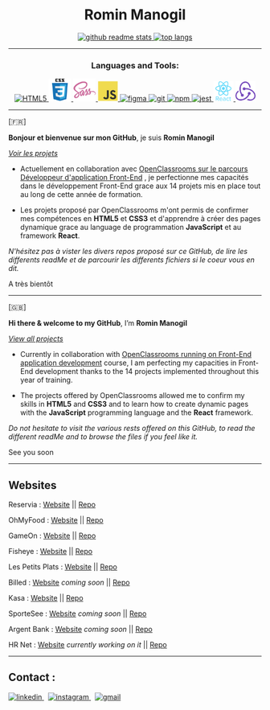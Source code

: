 <h1 align="middle">Romin Manogil</h1>
<p align="middle">
   <a href="https://github.com/RominM?tab=repositories">
	<img src="https://github-readme-stats.vercel.app/api?username=RominM&theme=vue&count_private=true&show_icons=true&hide=issues" alt="github readme stats" height="130"/>
   </a>
   <a href="https://github.com/RominM?tab=repositories">
	<img src="https://github-readme-stats.anuraghazra1.vercel.app/api/top-langs/?username=RominM&theme=vue&layout=compact" alt="top langs" height="130"/>
   </a>
</p>

---

<h3 align="middle">Languages and Tools:</h3>
<p align="center">
	<a href="https://developer.mozilla.org/fr/docs/Web/HTML" target="_blank" rel="noreferrer"> 
		<img src="https://www.vectorlogo.zone/logos/w3_html5/w3_html5-icon.svg" alt="HTML5" width="37" height="37" /> 
	</a>
	<a href="https://www.w3schools.com/css/" target="_blank" rel="noreferrer"> 
		<img src="https://raw.githubusercontent.com/devicons/devicon/master/icons/css3/css3-original-wordmark.svg" alt="css3" width="45" height="45" /> 
	</a>
 	<a href="https://sass-lang.com" target="_blank" rel="noreferrer"> 
   		<img src="https://raw.githubusercontent.com/devicons/devicon/master/icons/sass/sass-original.svg" alt="sass" width="45" height="45"/> 
 	</a>
 	<a href="https://developer.mozilla.org/en-US/docs/Web/JavaScript" target="_blank" rel="noreferrer"> 
  		<img src="https://raw.githubusercontent.com/devicons/devicon/master/icons/javascript/javascript-original.svg" alt="javascript" width="40" height="40"/> 
 	</a> 
 	<a href="https://www.figma.com/" target="_blank" rel="noreferrer"> 
  		<img src="https://www.vectorlogo.zone/logos/figma/figma-icon.svg" alt="figma" width="40" height="40"/> 
 	</a>
 	<a href="https://git-scm.com/" target="_blank" rel="noreferrer"> 
  		<img src="https://www.vectorlogo.zone/logos/git-scm/git-scm-icon.svg" alt="git" width="40" height="40"/> 
 	</a> 
	<a href="https://www.npmjs.com/" target="_blank" rel="noreferrer"> 
  		<img src="https://www.vectorlogo.zone/logos/npmjs/npmjs-ar21.svg" alt="npm" width="40" height="40"/> 
 	</a>
	<a href="https://jestjs.io" target="_blank" rel="noreferrer"> 
  		<img src="https://www.vectorlogo.zone/logos/jestjsio/jestjsio-icon.svg" alt="jest" width="40" height="40"/> 
 	</a> 
 	<a href="https://reactjs.org/" target="_blank" rel="noreferrer"> 
  		<img src="https://raw.githubusercontent.com/devicons/devicon/master/icons/react/react-original-wordmark.svg" alt="react" width="40" height="40"/> 
 	</a> 
 	<a href="https://redux.js.org" target="_blank" rel="noreferrer"> 
  		<img src="https://raw.githubusercontent.com/devicons/devicon/master/icons/redux/redux-original.svg" alt="redux" width="40" height="40"/> 
 	</a> 
</p>

---

[:fr:]

<p><strong>Bonjour et bienvenue sur mon GitHub</strong>, je suis <strong>Romin Manogil</strong></p>
<a href="#websites"><em>Voir les projets</em></a>

  * Actuellement en collaboration avec [OpenClassrooms sur le parcours Développeur d'application Front-End](https://openclassrooms.com/fr/paths/516-developpeur-dapplication-javascript-react) , je perfectionne mes capacités dans le développement Front-End grace aux 14 projets mis en place tout au long de cette année de formation.
  
  * Les projets proposé par OpenClassrooms m'ont permis de confirmer mes compétences en **HTML5** et **CSS3** et d'apprendre à créer des pages dynamique grace au language de programmation **JavaScript** et au framework **React**.
  
 *N'hésitez pas à vister les divers repos proposé sur ce GitHub, de lire les differents readMe et de parcourir les differents fichiers si le coeur vous en dit.*
 
 A très bientôt

** **

[:uk:]

<p><strong>Hi there & welcome to my GitHub</strong>, I’m <strong>Romin Manogil</strong></p>
<a href="#websites"><em>View all projects</em></a>

  * Currently in collaboration with [OpenClassrooms running on Front-End application development](https://openclassrooms.com/fr/paths/516-developpeur-dapplication-javascript-react) course, I am perfecting my capacities in Front-End development thanks to the 14 projects implemented throughout this year of training.
  
  * The projects offered by OpenClassrooms allowed me to confirm my skills in **HTML5** and **CSS3** and to learn how to create dynamic pages with the **JavaScript** programming language and the **React** framework.
  
 *Do not hesitate to visit the various rests offered on this GitHub, to read the different readMe and to browse the files if you feel like it.*
 
 See you soon
 
 ---
 
 ## Websites
 
 
 Reservia :
 [Website](https://rominm.github.io/RominManogil_2_08022021/) ||
 [Repo](https://github.com/RominM/RominManogil_2_08022021)

 OhMyFood : 
 [Website](https://rominm.github.io/RominManogil_03_18032021/) ||
 [Repo](https://github.com/RominM/RominManogil_03_18032021)
 
 GameOn :
 [Website](https://rominm.github.io/RominManogil_04_18032021/) ||
 [Repo](https://github.com/RominM/RominManogil_04_18032021)
 
 Fisheye : 
 [Website](https://rominm.github.io/RominManogil_06_07062021/) ||
 [Repo](https://github.com/RominM/RominManogil_06_07062021)
 
 Les Petits Plats : 
 [Website](https://rominm.github.io/RominManogil_07_13092021/) ||
 [Repo](https://github.com/RominM/RominManogil_07_13092021)
 
 Billed :
 [Website](https://rominm.github.io/Billed-app-FR/) <em>coming soon</em> ||
 [Repo](https://github.com/RominM/RominManogil_09_22112021)
 
 Kasa :
 [Website](https://rominmanogil-p11-kasa.netlify.app/) ||
 [Repo](https://github.com/RominM/rominmanogil_11_18012022)
 
 SporteSee :
 [Website](https://sportsee-mgl-p12.netlify.app/) <em>coming soon</em> ||
 [Repo](https://github.com/RominM/rominmanogil_12_03022022)
 
 Argent Bank :
 [Website]() <em>coming soon</em> ||
 [Repo](https://github.com/RominM/rominmanogil_13_14032022)
 
 HR Net :
 [Website]() <em>currently working on it</em> ||
 [Repo](https://github.com/RominM/RominManogil_14_22032022)
 
 ---
 
 ## Contact :
 <p>
 	<a href="https://www.linkedin.com/in/romin-manogil-48aa3ab8/" target="_blank" rel="noreferrer noopener"> 
  		<img src="https://www.vectorlogo.zone/logos/linkedin/linkedin-icon.svg" alt="linkedin" width="30" height="30"/> 
 	</a>
	&nbsp;
 	<a href="https://www.instagram.com/romin_manogil/?hl=fr" target="_blank" rel="noreferrer noopener"> 
  		<img src="https://www.vectorlogo.zone/logos/instagram/instagram-icon.svg" alt="instagram" width="30" height="30"/> 
 	</a>
	&nbsp;
 	<a href="mailto:rominmanogil.off@gmail.com" target="_blank" rel="noreferrer noopener"> 
  		<img src="https://www.vectorlogo.zone/logos/gmail/gmail-icon.svg" alt="gmail" width="30" height="30"/> 
	</a>
</p>
 
